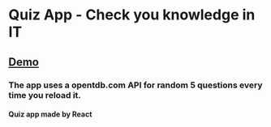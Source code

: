 # Quiz App - Check you knowledge in IT

## [Demo](https://vvladd.tk/)

### The app uses a opentdb.com API for random 5 questions every time you reload it.

#### Quiz app made by React